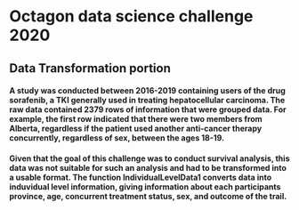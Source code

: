 # Octagon data science challenge 2020
## Data Transformation portion
#### A study was conducted between 2016-2019 containing users of the drug sorafenib, a TKI generally used in treating hepatocellular carcinoma. The raw data contained 2379 rows of information that were grouped data. For example, the first row indicated that there were two members from Alberta, regardless if the patient used another anti-cancer therapy concurrently, regardless of sex, between the ages 18-19.
#### Given that the goal of this challenge was to conduct survival analysis, this data was not suitable for such an analysis and had to be transformed into a usable format. The function IndividualLevelData1 converts data into induvidual level information, giving information about each participants province, age, concurrent treatment status, sex, and outcome of the trail.
